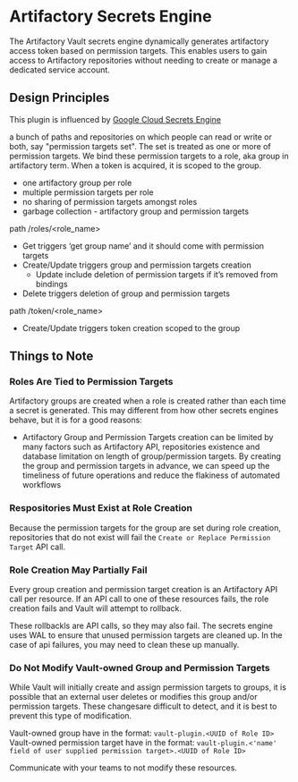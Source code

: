 # Artifactory Secrets Engine

The Artifactory Vault secrets engine dynamically generates artifactory access token based on permission targets. This enables users to gain access to Artifactory repositories without needing to create or manage a dedicated service account.  

## Design Principles

This plugin is influenced by [Google Cloud Secrets Engine](https://www.vaultproject.io/docs/secrets/gcp)

a bunch of paths and repositories on which people can read or write or both, say "permission targets set". The set is treated as one or more of permission targets. We bind these permission targets to a role, aka group in artifactory term. When a token is acquired, it is scoped to the group.  

- one artifactory group per role
- multiple permission targets per role
- no sharing of permission targets amongst roles
- garbage collection - artifactory group and permission targets

path /roles/<role_name>  

- Get triggers ‘get group name’ and it should come with permission targets
- Create/Update triggers group and permission targets creation
  - Update include deletion of permission targets if it’s removed from bindings
- Delete triggers deletion of group and permission targets

path /token/<role_name>

- Create/Update triggers token creation scoped to the group

## Things to Note

### Roles Are Tied to Permission Targets

Artifactory groups are created when a role is created rather than each time a secret is generated. This may different from how other secrets engines behave, but it is for a good reasons:

- Artifactory Group and Permission Targets creation can be limited by many factors such as Artifactory API, repositories existence and database limitation on length of group/permission targets. By creating the group and permission targets in advance, we can speed up the timeliness of future operations and reduce the flakiness of automated workflows

### Respositories Must Exist at Role Creation

Because the permission targets for the group are set during role creation, repositories that do not exist will fail the `Create or Replace Permission Target` API call.

### Role Creation May Partially Fail

Every group creation and permission target creation is an Artifactory API call per resource. If an API call to one of these resources fails, the role creation fails and Vault will attempt to rollback.

These rollbackls are API calls, so they may also fail. The secrets engine uses WAL to ensure that unused permission targets are cleaned up. In the case of api failures, you may need to clean these up manually.

### Do Not Modify Vault-owned Group and Permission Targets

While Vault will initially create and assign permission targets to groups, it is possible that an external user deletes or modifies this group and/or permission targets. These changesare difficult to detect, and it is best to prevent this type of modification.  

Vault-owned group have in the format: `vault-plugin.<UUID of Role ID>`
Vault-owned permission target have in the format: `vault-plugin.<'name' field of user supplied permission target>.<UUID of Role ID>`

Communicate with your teams to not modify these resources.
